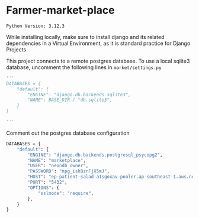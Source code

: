 # Farmer-market-place

```Python Version: 3.12.3```

While installing locally, make sure to install django and its related dependencies in a Virtual Environment, as it is standard practice for Django Projects

This project connects to a remote postgres database. To use a local sqlite3 database, uncomment the following lines in ```market/settings.py```

```py
'''
DATABASES = {
    "default": {
        "ENGINE": "django.db.backends.sqlite3",
        "NAME": BASE_DIR / "db.sqlite3",
    }
}

'''
```

Comment out the postgres database configuration

```py
DATABASES = {
    "default": {
        "ENGINE": "django.db.backends.postgresql_psycopg2",
        "NAME": "marketplace",
        "USER": "neondb_owner",
        "PASSWORD": "npg_isk8zrFjX5mJ",
        "HOST": "ep-patient-salad-a1sgoxav-pooler.ap-southeast-1.aws.neon.tech",
        "PORT": "5432",
        "OPTIONS": {
            "sslmode": "require",
        },
    }
}
```



